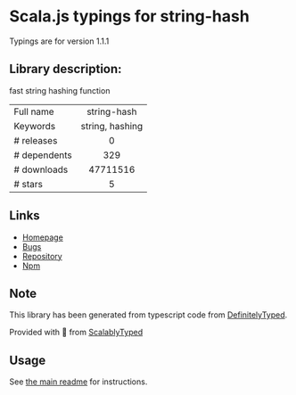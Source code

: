 
# Scala.js typings for string-hash

Typings are for version 1.1.1

## Library description:
fast string hashing function

|                    |                 |
| ------------------ | :-------------: |
| Full name          | string-hash |
| Keywords           | string, hashing |
| # releases         | 0 |
| # dependents       | 329 |
| # downloads        | 47711516 |
| # stars            | 5 |

## Links
- [Homepage](https://github.com/darkskyapp/string-hash#readme)
- [Bugs](https://github.com/darkskyapp/string-hash/issues)
- [Repository](https://github.com/darkskyapp/string-hash)
- [Npm](https://www.npmjs.com/package/string-hash)
    


## Note
This library has been generated from typescript code from [DefinitelyTyped](https://definitelytyped.org).

Provided with :purple_heart: from [ScalablyTyped](https://github.com/oyvindberg/ScalablyTyped)

## Usage
See [the main readme](../../readme.md) for instructions.


